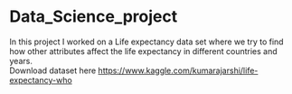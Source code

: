 # Data_Science_project
In this project I worked on a Life expectancy data set where we try to find how other attributes affect the life expectancy in different countries and years.\
Download dataset here https://www.kaggle.com/kumarajarshi/life-expectancy-who
